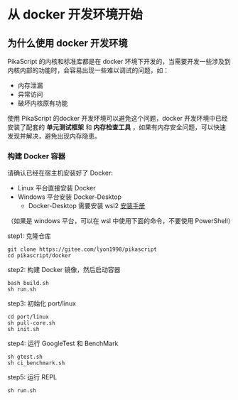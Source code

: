 # 从 docker 开发环境开始

## 为什么使用 docker 开发环境

PikaScript 的内核和标准库都是在 docker 环境下开发的，当需要开发一些涉及到内核内部的功能时，会容易出现一些难以调试的问题，如：

- 内存泄漏
- 异常访问
- 破坏内核原有功能

使用 PikaScript 的docker 开发环境可以避免这个问题，docker 开发环境中已经安装了配套的 **单元测试框架** 和 **内存检查工具** ，如果有内存安全问题，可以快速发现并解决，避免出现内存隐患。


### 构建 Docker 容器

请确认已经在宿主机安装好了 Docker:

- Linux 平台直接安装 Docker
- Windows 平台安装 Docker-Desktop
  - Docker-Desktop 需要安装 wsl2 [安装手册](https://smartide.cn/zh/docs/install/docker/windows/)

（如果是 windows 平台，可以在 wsl 中使用下面的命令，不要使用 PowerShell）

step1: 克隆仓库

``` shell
git clone https://gitee.com/lyon1998/pikascript
cd pikascript/docker 
```

step2: 构建 Docker 镜像，然后启动容器
```
bash build.sh
sh run.sh
```

step3: 初始化 port/linux

``` shell	
cd port/linux
sh pull-core.sh
sh init.sh
```

step4: 运行 GoogleTest 和 BenchMark 
``` shell
sh gtest.sh
sh ci_benchmark.sh
```

step5: 运行 REPL
``` shell
sh run.sh
```